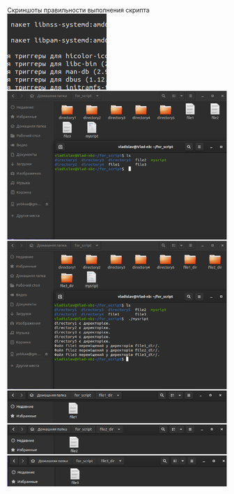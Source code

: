 Скриншоты правильности выполнения скрипта
![](1.png)
![](2.png)
![](3.png)
![](4.png)
![](5.png)
![](6.png)
